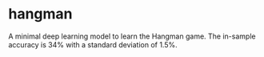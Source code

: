 # hangman
A minimal deep learning model to learn the Hangman game. The in-sample accuracy is 34% with a standard deviation of 1.5%.
